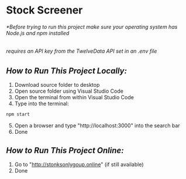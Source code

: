 # Stock Screener

###### *Before trying to run this project make sure your operating system has Node.js and npm installed
###### _requires an API key from the TwelveData API set in an .env file_

## _How to Run This Project Locally:_
1. Download source folder to desktop
2. Open source folder using Visual Studio Code 
3. Open the terminal from within Visual Studio Code
4. Type into the terminal:
```sh
npm start
```
5. Open a browser and type "http://localhost:3000" into the search bar
6. Done

## _How to Run This Project Online:_
1. Go to "http://stonksonlygoup.online" (if still available)
2. Done
